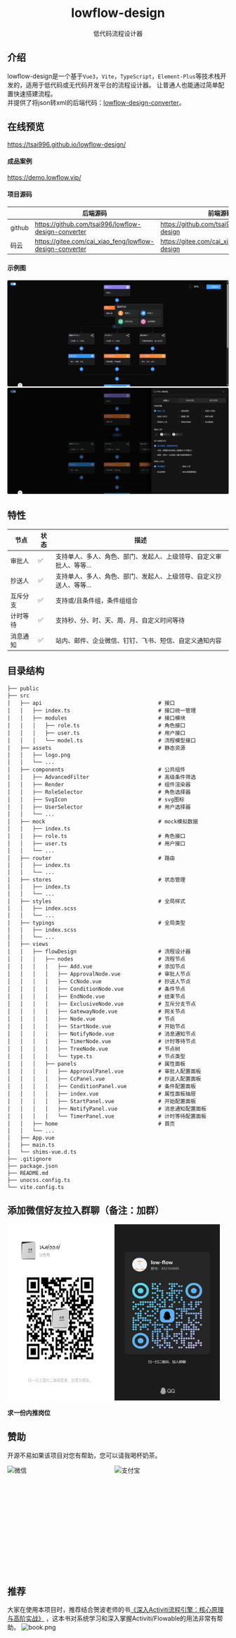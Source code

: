 <div align="center">
    <h1>lowflow-design</h1>
    <p>低代码流程设计器</p>
</div>

## 介绍

lowflow-design是一个基于`Vue3`，`Vite`，`TypeScript`，`Element-Plus`等技术栈开发的，适用于低代码或无代码开发平台的流程设计器。
让普通人也能通过简单配置快速搭建流程。 <br />
并提供了将json转xml的后端代码：[lowflow-design-converter](https://gitee.com/cai_xiao_feng/lowflow-design-converter)。

## 在线预览

https://tsai996.github.io/lowflow-design/

#### 成品案例

https://demo.lowflow.vip/

#### 项目源码

|        | 后端源码                                                     | 前端源码                                           |
|--------|----------------------------------------------------------|------------------------------------------------|
| github | https://github.com/tsai996/lowflow-design-converter      | https://github.com/tsai996/lowflow-design      |
| 码云     | https://gitee.com/cai_xiao_feng/lowflow-design-converter | https://gitee.com/cai_xiao_feng/lowflow-design |

#### 示例图

<p>
    <img alt="节点项" src="public/flow.png" style="display: inline-block"/>
    <img alt="属性面板" src="public/penal.png" style="display: inline-block"/>
</p>

## 特性

| 节点   | 状态 | 描述                                  |
|------|----|-------------------------------------|
| 审批人  | ✅  | 支持单人、多人、角色、部门、发起人、上级领导、自定义审批人、等等... |
| 抄送人  | ✅  | 支持单人、多人、角色、部门、发起人、上级领导、自定义抄送人、等等... |
| 互斥分支 | ✅  | 支持或/且条件组，条件组组合                      |
| 计时等待 | ✅  | 支持秒、分、时、天、周、月、自定义时间等待               |
| 消息通知 | ✅  | 站内、邮件、企业微信、钉钉、飞书、短信、自定义通知内容         |

## 目录结构
~~~
├── public
├── src
│   ├── api                                     # 接口
│   │   ├── index.ts                            # 接口统一管理
│   │   ├── modules                             # 接口模块
│   │   │   ├── role.ts                         # 角色接口
│   │   │   ├── user.ts                         # 用户接口
│   │   │   └── model.ts                        # 流程模型接口
│   ├── assets                                  # 静态资源
│   │   ├── logo.png
│   │   └── ...
│   ├── components                              # 公共组件
│   │   ├── AdvancedFilter                      # 高级条件筛选
│   │   ├── Render                              # 组件渲染器
│   │   ├── RoleSelector                        # 角色选择器
│   │   ├── SvgIcon                             # svg图标
│   │   ├── UserSelector                        # 用户选择器
│   │   └── ...
│   ├── mock                                    # mock模拟数据
│   │   ├── index.ts
│   │   ├── role.ts                             # 角色接口
│   │   ├── user.ts                             # 用户接口
│   │   └── ...
│   ├── router                                  # 路由
│   │   ├── index.ts
│   │   └── ...
│   ├── stores                                  # 状态管理
│   │   ├── index.ts
│   │   └── ...
│   ├── styles                                  # 全局样式
│   │   ├── index.scss
│   │   └── ...
│   ├── typings                                 # 全局类型
│   │   ├── index.scss
│   │   └── ...
│   ├── views     
│   │   ├── flowDesign                          # 流程设计器     
│   │   │   ├── nodes                           # 流程节点  
│   │   │   │   ├── Add.vue                     # 添加节点
│   │   │   │   ├── ApprovalNode.vue            # 审批人节点
│   │   │   │   ├── CcNode.vue                  # 抄送人节点
│   │   │   │   ├── ConditionNode.vue           # 条件节点
│   │   │   │   ├── EndNode.vue                 # 结束节点
│   │   │   │   ├── ExclusiveNode.vue           # 互斥分支节点
│   │   │   │   ├── GatewayNode.vue             # 网关节点
│   │   │   │   ├── Node.vue                    # 节点
│   │   │   │   ├── StartNode.vue               # 开始节点
│   │   │   │   ├── NotifyNode.vue              # 消息通知节点
│   │   │   │   ├── TimerNode.vue               # 计时等待节点
│   │   │   │   ├── TreeNode.vue                # 节点树
│   │   │   │   └── type.ts                     # 节点类型
│   │   │   ├── panels                          # 属性面板  
│   │   │   │   ├── ApprovalPanel.vue           # 审批人配置面板
│   │   │   │   ├── CcPanel.vue                 # 抄送人配置面板
│   │   │   │   ├── ConditionPanel.vue          # 条件配置面板
│   │   │   │   ├── index.vue                   # 属性面板抽屉
│   │   │   │   ├── StartPanel.vue              # 开始配置面板
│   │   │   │   ├── NotifyPanel.vue             # 消息通知配置面板
│   │   │   │   └── TimerPanel.vue              # 计时等待配置面板
│   │   ├── home                                # 首页
│   │   └── ...
│   ├── App.vue
│   ├── main.ts
│   └── shims-vue.d.ts
├── .gitignore
├── package.json
├── README.md
├── unocss.config.ts
└── vite.config.ts
~~~


## 添加微信好友拉入群聊（备注：加群）
<p>
    <img alt="微信" src="public/wx.jpg" width="240" height="400" style="display: inline-block"/>
    <img alt="QQ群" src="public/qq_qun.jpg" width="240" height="400" style="display: inline-block"/>
</p>

**求一份内推岗位**
## 赞助

开源不易如果该项目对您有帮助，您可以请我喝杯奶茶。
<p>
    <img alt="微信" src="public/wxpay.png" height="240" width="240" style="display: inline-block"/>
    <img alt="支付宝" src="public/alipay.png" height="240" width="240" style="display: inline-block"/>
</p>

## 推荐

大家在使用本项目时，推荐结合贺波老师的书[《深入Activiti流程引擎：核心原理与高阶实战》](https://item.jd.com/13928958.html)
，这本书对系统学习和深入掌握Activiti/Flowable的用法非常有帮助。
![book.png](public%2Fbook.png)
